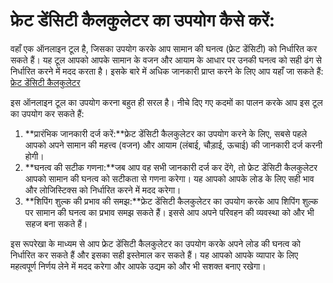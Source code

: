 फ्रेट डेंसिटी कैलकुलेटर का उपयोग कैसे करें:
===========================================

वहाँ एक ऑनलाइन टूल है, जिसका उपयोग करके आप सामान की घनत्व (फ्रेट डेंसिटी) को निर्धारित कर सकते हैं। यह टूल आपको आपके सामान के वजन और आयाम के आधार पर उनकी घनत्व को सही ढंग से निर्धारित करने में मदद करता है। इसके बारे में अधिक जानकारी प्राप्त करने के लिए आप यहाँ जा सकते हैं: [फ्रेट डेंसिटी कैलकुलेटर](https://www.onlinecalculatorsfree.com/hi/tools/freight-density-calculator.html)

इस ऑनलाइन टूल का उपयोग करना बहुत ही सरल है। नीचे दिए गए कदमों का पालन करके आप इस टूल का उपयोग कर सकते हैं:

1. **प्रारंभिक जानकारी दर्ज करें:**फ्रेट डेंसिटी कैलकुलेटर का उपयोग करने के लिए, सबसे पहले आपको अपने सामान की महत्त्व (वजन) और आयाम (लंबाई, चौड़ाई, ऊचाई) की जानकारी दर्ज करनी होगी।
2. **घनत्व की सटीक गणना:**जब आप वह सभी जानकारी दर्ज कर देंगे, तो फ्रेट डेंसिटी कैलकुलेटर आपको सामान की घनत्व को सटीकता से गणना करेगा। यह आपको आपके लोड के लिए सही भाव और लोजिस्टिक्स को निर्धारित करने में मदद करेगा।
3. **शिपिंग शुल्क की प्रभाव की समझ:**फ्रेट डेंसिटी कैलकुलेटर का उपयोग करके आप शिपिंग शुल्क पर सामान की घनत्व का प्रभाव समझ सकते हैं। इससे आप अपने परिवहन की व्यवस्था को और भी सहज बना सकते हैं।

इस रूपरेखा के माध्यम से आप फ्रेट डेंसिटी कैलकुलेटर का उपयोग करके अपने लोड की घनत्व को निर्धारित कर सकते हैं और इसका सही इस्तेमाल कर सकते हैं। यह आपको आपके व्यापार के लिए महत्वपूर्ण निर्णय लेने में मदद करेगा और आपके उद्यम को और भी सशक्त बनाए रखेगा।